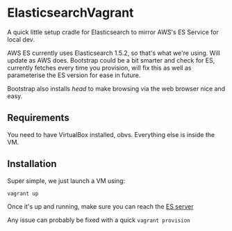 # ElasticsearchVagrant
A quick little setup cradle for Elasticsearch to mirror AWS's ES Service for local dev.

AWS ES currently uses Elasticsearch 1.5.2, so that's what we're using. Will update as AWS does.
Bootstrap could be a bit smarter and check for ES, currently fetches every time you provision, will fix this as well as parameterise the ES version for ease in future.

Bootstrap also installs *head* to make browsing via the web browser nice and easy.

Requirements
------------
You need to have VirtualBox installed, obvs. Everything else is inside the VM. 

Installation
------------
Super simple, we just launch a VM using:

```
vagrant up
```

Once it's up and running, make sure you can reach the [ES server](http://localhost:9200)

Any issue can probably be fixed with a quick ```vagrant provision```
